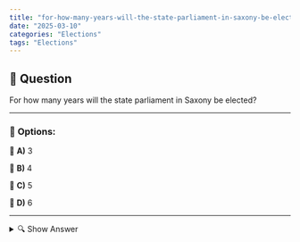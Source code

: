```yaml
---
title: "for-how-many-years-will-the-state-parliament-in-saxony-be-elected"
date: "2025-03-10"
categories: "Elections"
tags: "Elections"
---
```


## 📌 **Question**

For how many years will the state parliament in Saxony be elected?



---

### 📝 **Options:**

🔘 **A)** 3

🔘 **B)** 4

🔘 **C)** 5

🔘 **D)** 6

---

<details>
  <summary>🔍 Show Answer</summary>

  <p>
💡  <b>Correct Answer:</b>  c
  </p>
  <p>
    📖<b>Explanation:</b>
    The Landtag of Saxony is the legislative body of the Free State of Saxony in Germany. The members of parliament are elected every five years by the citizens entitled to vote. The state parliament decides on state laws, the budget and controls the state government. The electoral period determines how long the elected representatives remain in office before new elections are held. This knowledge is important in order to understand the political structure and the process of democratic functions in Saxony.
  </p>
</details>
